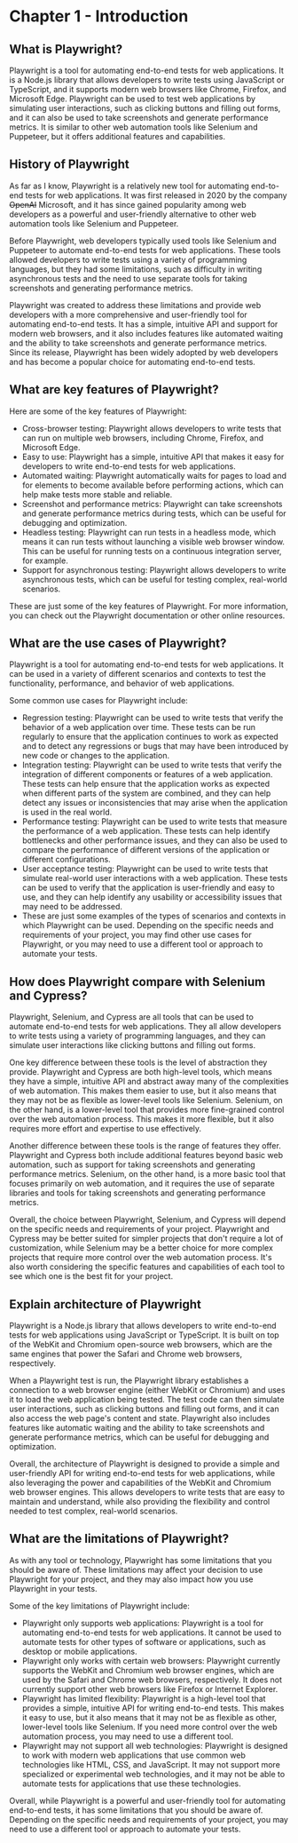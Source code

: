# Chapter 1 - Introduction

## What is Playwright?

Playwright is a tool for automating end-to-end tests for web applications. It is a Node.js library that allows developers to write tests using JavaScript or TypeScript, and it supports modern web browsers like Chrome, Firefox, and Microsoft Edge. Playwright can be used to test web applications by simulating user interactions, such as clicking buttons and filling out forms, and it can also be used to take screenshots and generate performance metrics. It is similar to other web automation tools like Selenium and Puppeteer, but it offers additional features and capabilities.

## History of Playwright

As far as I know, Playwright is a relatively new tool for automating end-to-end tests for web applications. It was first released in 2020 by the company ~~OpenAI~~ Microsoft, and it has since gained popularity among web developers as a powerful and user-friendly alternative to other web automation tools like Selenium and Puppeteer.

Before Playwright, web developers typically used tools like Selenium and Puppeteer to automate end-to-end tests for web applications. These tools allowed developers to write tests using a variety of programming languages, but they had some limitations, such as difficulty in writing asynchronous tests and the need to use separate tools for taking screenshots and generating performance metrics.

Playwright was created to address these limitations and provide web developers with a more comprehensive and user-friendly tool for automating end-to-end tests. It has a simple, intuitive API and support for modern web browsers, and it also includes features like automated waiting and the ability to take screenshots and generate performance metrics. Since its release, Playwright has been widely adopted by web developers and has become a popular choice for automating end-to-end tests.

## What are key features of Playwright?

Here are some of the key features of Playwright:

- Cross-browser testing: Playwright allows developers to write tests that can run on multiple web browsers, including Chrome, Firefox, and Microsoft Edge.
- Easy to use: Playwright has a simple, intuitive API that makes it easy for developers to write end-to-end tests for web applications.
- Automated waiting: Playwright automatically waits for pages to load and for elements to become available before performing actions, which can help make tests more stable and reliable.
- Screenshot and performance metrics: Playwright can take screenshots and generate performance metrics during tests, which can be useful for debugging and optimization.
- Headless testing: Playwright can run tests in a headless mode, which means it can run tests without launching a visible web browser window. This can be useful for running tests on a continuous integration server, for example.
- Support for asynchronous testing: Playwright allows developers to write asynchronous tests, which can be useful for testing complex, real-world scenarios.

These are just some of the key features of Playwright. For more information, you can check out the Playwright documentation or other online resources.

## What are the use cases of Playwright?

Playwright is a tool for automating end-to-end tests for web applications. It can be used in a variety of different scenarios and contexts to test the functionality, performance, and behavior of web applications.

Some common use cases for Playwright include:

- Regression testing: Playwright can be used to write tests that verify the behavior of a web application over time. These tests can be run regularly to ensure that the application continues to work as expected and to detect any regressions or bugs that may have been introduced by new code or changes to the application.
- Integration testing: Playwright can be used to write tests that verify the integration of different components or features of a web application. These tests can help ensure that the application works as expected when different parts of the system are combined, and they can help detect any issues or inconsistencies that may arise when the application is used in the real world.
- Performance testing: Playwright can be used to write tests that measure the performance of a web application. These tests can help identify bottlenecks and other performance issues, and they can also be used to compare the performance of different versions of the application or different configurations.
- User acceptance testing: Playwright can be used to write tests that simulate real-world user interactions with a web application. These tests can be used to verify that the application is user-friendly and easy to use, and they can help identify any usability or accessibility issues that may need to be addressed.
- These are just some examples of the types of scenarios and contexts in which Playwright can be used. Depending on the specific needs and requirements of your project, you may find other use cases for Playwright, or you may need to use a different tool or approach to automate your tests.

## How does Playwright compare with Selenium and Cypress?

Playwright, Selenium, and Cypress are all tools that can be used to automate end-to-end tests for web applications. They all allow developers to write tests using a variety of programming languages, and they can simulate user interactions like clicking buttons and filling out forms.

One key difference between these tools is the level of abstraction they provide. Playwright and Cypress are both high-level tools, which means they have a simple, intuitive API and abstract away many of the complexities of web automation. This makes them easier to use, but it also means that they may not be as flexible as lower-level tools like Selenium. Selenium, on the other hand, is a lower-level tool that provides more fine-grained control over the web automation process. This makes it more flexible, but it also requires more effort and expertise to use effectively.

Another difference between these tools is the range of features they offer. Playwright and Cypress both include additional features beyond basic web automation, such as support for taking screenshots and generating performance metrics. Selenium, on the other hand, is a more basic tool that focuses primarily on web automation, and it requires the use of separate libraries and tools for taking screenshots and generating performance metrics.

Overall, the choice between Playwright, Selenium, and Cypress will depend on the specific needs and requirements of your project. Playwright and Cypress may be better suited for simpler projects that don't require a lot of customization, while Selenium may be a better choice for more complex projects that require more control over the web automation process. It's also worth considering the specific features and capabilities of each tool to see which one is the best fit for your project.

## Explain architecture of Playwright

Playwright is a Node.js library that allows developers to write end-to-end tests for web applications using JavaScript or TypeScript. It is built on top of the WebKit and Chromium open-source web browsers, which are the same engines that power the Safari and Chrome web browsers, respectively.

When a Playwright test is run, the Playwright library establishes a connection to a web browser engine (either WebKit or Chromium) and uses it to load the web application being tested. The test code can then simulate user interactions, such as clicking buttons and filling out forms, and it can also access the web page's content and state. Playwright also includes features like automatic waiting and the ability to take screenshots and generate performance metrics, which can be useful for debugging and optimization.

Overall, the architecture of Playwright is designed to provide a simple and user-friendly API for writing end-to-end tests for web applications, while also leveraging the power and capabilities of the WebKit and Chromium web browser engines. This allows developers to write tests that are easy to maintain and understand, while also providing the flexibility and control needed to test complex, real-world scenarios.


## What are the limitations of Playwright?

As with any tool or technology, Playwright has some limitations that you should be aware of. These limitations may affect your decision to use Playwright for your project, and they may also impact how you use Playwright in your tests.

Some of the key limitations of Playwright include:

- Playwright only supports web applications: Playwright is a tool for automating end-to-end tests for web applications. It cannot be used to automate tests for other types of software or applications, such as desktop or mobile applications.
- Playwright only works with certain web browsers: Playwright currently supports the WebKit and Chromium web browser engines, which are used by the Safari and Chrome web browsers, respectively. It does not currently support other web browsers like Firefox or Internet Explorer.
- Playwright has limited flexibility: Playwright is a high-level tool that provides a simple, intuitive API for writing end-to-end tests. This makes it easy to use, but it also means that it may not be as flexible as other, lower-level tools like Selenium. If you need more control over the web automation process, you may need to use a different tool.
- Playwright may not support all web technologies: Playwright is designed to work with modern web applications that use common web technologies like HTML, CSS, and JavaScript. It may not support more specialized or experimental web technologies, and it may not be able to automate tests for applications that use these technologies.

Overall, while Playwright is a powerful and user-friendly tool for automating end-to-end tests, it has some limitations that you should be aware of. Depending on the specific needs and requirements of your project, you may need to use a different tool or approach to automate your tests.

